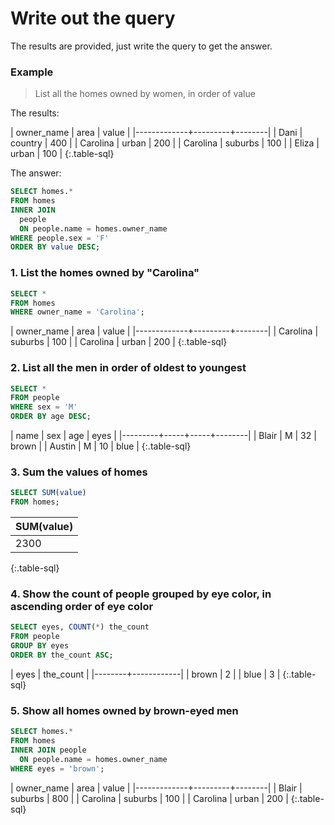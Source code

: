


# Write out the query

The results are provided, just write the query to get the answer.

### Example

> List all the homes owned by women, in order of value

The results:

|  owner_name | area    | value  |
|-------------+---------+--------|
|  Dani       | country | 400    |
|  Carolina   | urban   | 200    |
|  Carolina   | suburbs | 100    |
|  Eliza      | urban   | 100    |
{:.table-sql}


The answer:


~~~sql
SELECT homes.*
FROM homes
INNER JOIN
  people
  ON people.name = homes.owner_name
WHERE people.sex = 'F'
ORDER BY value DESC;
~~~




### 1. List the homes owned by "Carolina"


~~~sql
SELECT *
FROM homes 
WHERE owner_name = 'Carolina';
~~~

|  owner_name | area    | value  |
|-------------+---------+--------|
|  Carolina   | suburbs | 100    |
|  Carolina   | urban   | 200    |
{:.table-sql}



### 2. List all the men in order of oldest to youngest


~~~sql
SELECT *
FROM people 
WHERE sex = 'M'
ORDER BY age DESC;
~~~

|  name   | sex | age | eyes   |
|---------+-----+-----+--------|
|  Blair  | M   | 32  | brown  |
|  Austin | M   | 10  | blue   |
{:.table-sql}



### 3. Sum the values of homes


~~~sql
SELECT SUM(value)
FROM homes;
~~~

|  SUM(value)  |
|--------------|
|  2300        |
{:.table-sql}



### 4. Show the count of people grouped by eye color, in ascending order of eye color


~~~sql
SELECT eyes, COUNT(*) the_count
FROM people
GROUP BY eyes
ORDER BY the_count ASC;
~~~

|  eyes  | the_count  |
|--------+------------|
|  brown | 2          |
|  blue  | 3          |
{:.table-sql}


### 5. Show all homes owned by brown-eyed men



~~~sql
SELECT homes.* 
FROM homes
INNER JOIN people 
  ON people.name = homes.owner_name 
WHERE eyes = 'brown';
~~~

|  owner_name | area    | value  |
|-------------+---------+--------|
|  Blair      | suburbs | 800    |
|  Carolina   | suburbs | 100    |
|  Carolina   | urban   | 200    |
{:.table-sql}
